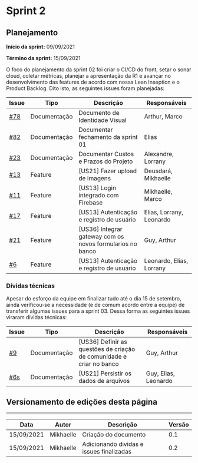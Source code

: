 # Sprint 2

## Planejamento

__Início da sprint:__ 09/09/2021

__Término da sprint:__ 15/09/2021

O foco do planejamento da sprint 02 foi criar o CI/CD do front, setar o sonar cloud, coletar métricas, planejar a apresentação da R1 e avançar no desenvolvimento das features de acordo com nossa Lean Inseption e o Product Backlog. Dito isto, as seguintes issues foram planejadas:

| Issue | Tipo | Descrição | Responsáveis |
|--|--|----|--|
| [#78](https://github.com/fga-eps-mds/2021.1-Cartografia-social-docs/issues/78) | Documentação | Documento de Identidade Visual | Arthur, Marco |
| [#82](https://github.com/fga-eps-mds/2021.1-Cartografia-social-docs/issues/82) | Documentação | Documentar fechamento da sprint 01 | Elias |
| [#23](https://github.com/fga-eps-mds/2021.1-Cartografia-social-docs/issues/23) | Documentação | Documentar Custos e Prazos do Projeto | Alexandre, Lorrany |
| [#13](https://github.com/fga-eps-mds/2021.1-Cartografia-social-front/issues/13) | Feature | [US21] Fazer upload de imagens | Deusdará, Mikhaelle |
| [#11](https://github.com/fga-eps-mds/2021.1-Cartografia-social-front/issues/11) | Feature | [US13] Login integrado com Firebase| Mikhaelle, Marco |
| [#17](https://github.com/fga-eps-mds/2021.1-Cartografia-social-front/issues/11) | Feature | [US13] Autenticação e registro de usuário| Elias, Lorrany, Leonardo |
| [#21](https://github.com/fga-eps-mds/2021.1-Cartografia-social-api-gateway/issues/21) | Feature | [US36] Integrar gateway com os novos formularios no banco| Guy, Arthur |
| [#6](https://github.com/fga-eps-mds/2021.1-Cartografia-social-api-users/issues/6) | Feature | [US13] Autenticação e registro de usuário| Leonardo, Elias, Lorrany |

### Dívidas técnicas

Apesar do esforço da equipe em finalizar tudo até o dia 15 de setembro, ainda verificou-se a necessidade (e de comum acordo entre a equipe) de transferir algumas issues para a sprint 03. Dessa forma as seguintes issues viraram dívidas técnicas:

| Issue | Tipo | Descrição | Responsáveis |
|--|--|----|--|
| [#9](https://github.com/fga-eps-mds/2021.1-Cartografia-social-api-comunidades/issues/9) | Documentação | [US36] Definir as questões de criação de comunidade e criar no banco | Guy, Arthur  |
| [#6s](https://github.com/fga-eps-mds/2021.1-Cartografia-social-api-midia/issues/6) | Documentação | [US21] Persistir os dados de arquivos | Guy, Elias, Leonardo  |

## Versionamento de edições desta página
---

| Data | Autor | Descrição | Versão |
|------|-------|-----------|--------|
| 15/09/2021 | Mikhaelle | Criação do documento | 0.1 |
| 15/09/2021 | Mikhaelle | Adicionando dividas e issues finalizadas | 0.2 |